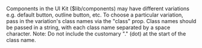 Components in the UI Kit ($lib/components) may have different variations e.g. default button, outline button, etc. To choose a particular variation, pass in the variation's class names via the "class" prop. Class names should be passed in a string, with each class name separated by a space character. Note: Do not include the customary "." (dot) at the start of the class name.
